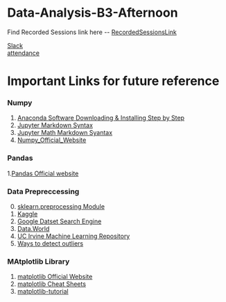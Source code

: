 # Data-Analysis-B3-Afternoon

Find Recorded Sessions link here -- <a href="https://drive.google.com/drive/folders/1byWKG56tr0927gTP-zbE0eFkI1EDf9Xk?usp=sharing">RecordedSessionsLink</a>

<a href="https://join.slack.com/t/dataanalysispython/shared_invite/zt-gdoy0v78-0xehMzKRS1K5bAH9Hgk6Dw">Slack</a> <br>
[attendance](https://docs.google.com/spreadsheets/d/1a-Yt9z1xGxtXCdAHMUD0yBcGb1eMsiE3WEmfllCNc0Y/edit?usp=sharing)


# Important Links for future reference

### Numpy

1. [Anaconda Software Downloading & Installing Step by Step](https://medium.com/@anilkumarteegala/getting-started-with-anaconda-and-jupyter-notebook-on-windows-68e68a2a3bbb)
2. [Jupyter Markdown Syntax](https://www.markdownguide.org/cheat-sheet/)
3. [Jupyter Math Markdown Syantax](https://www.math.ubc.ca/~pwalls/math-python/jupyter/latex/)
4. [Numpy_Official_Website](http://numpy.org/)

### Pandas 

1.[Pandas Official website](https://pandas.pydata.org/docs/user_guide/index.html#user-guide)

### Data Prepreccessing 

0. [sklearn.preprocessing Module](https://scikit-learn.org/stable/modules/preprocessing.html)
1. [Kaggle](https://www.kaggle.com/datasets)
2. [Google Datset Search Engine](https://datasetsearch.research.google.com/)
3. [Data.World](https://data.world/)
4. [UC Irvine Machine Learning Repository](https://archive.ics.uci.edu/ml/index.php)
5. [Ways to detect outliers](https://towardsdatascience.com/ways-to-detect-and-remove-the-outliers-404d16608dba)

### MAtplotlib Library

1. [matplotlib Official Website](http://matplotlib.org/)
2. [matplotlib Cheat Sheets](https://github.com/rougier/matplotlib-cheatsheet)
3. [matplotlib-tutorial](https://github.com/rougier/matplotlib-tutorial)

